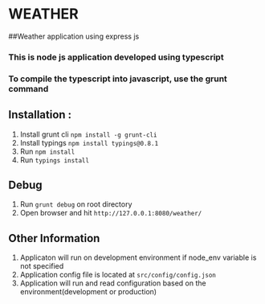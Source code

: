 # WEATHER
##Weather application using express js
### This is node js application developed using typescript
### To compile the typescript into javascript, use the grunt command

## Installation : 
1. Install grunt cli `npm install -g grunt-cli`
2. Install typings `npm install typings@0.8.1`
3. Run `npm install`
4. Run `typings install`

## Debug
1. Run `grunt debug` on root directory
2. Open browser and hit `http://127.0.0.1:8080/weather/`

## Other Information
1. Applicaton will run on development environment if node_env variable is not specified
2. Application config file is located at `src/config/config.json`
3. Application will run and read configuration based on the environment(development or production)
